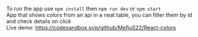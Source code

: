 To run the app use `npm install` then `npm run dev` or `npm start`<br>
App that shows colors from an api in a neat table, you can filter them by id and check details on click<br>
Live demo: https://codesandbox.io/p/github/MefjuS22/React-colors
